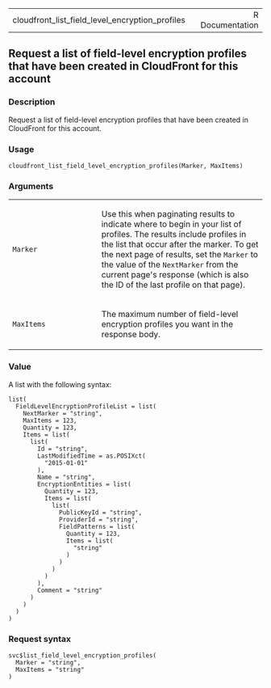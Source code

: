 <table style="width: 100%;">
<tbody>
<tr class="odd">
<td>cloudfront_list_field_level_encryption_profiles</td>
<td style="text-align: right;">R Documentation</td>
</tr>
</tbody>
</table>

## Request a list of field-level encryption profiles that have been created in CloudFront for this account

### Description

Request a list of field-level encryption profiles that have been created
in CloudFront for this account.

### Usage

    cloudfront_list_field_level_encryption_profiles(Marker, MaxItems)

### Arguments

<table>
<colgroup>
<col style="width: 35%" />
<col style="width: 65%" />
</colgroup>
<tbody>
<tr class="odd">
<td><code
id="cloudfront_list_field_level_encryption_profiles_:_Marker">Marker</code></td>
<td><p>Use this when paginating results to indicate where to begin in
your list of profiles. The results include profiles in the list that
occur after the marker. To get the next page of results, set the
<code>Marker</code> to the value of the <code>NextMarker</code> from the
current page's response (which is also the ID of the last profile on
that page).</p></td>
</tr>
<tr class="even">
<td><code
id="cloudfront_list_field_level_encryption_profiles_:_MaxItems">MaxItems</code></td>
<td><p>The maximum number of field-level encryption profiles you want in
the response body.</p></td>
</tr>
</tbody>
</table>

### Value

A list with the following syntax:

    list(
      FieldLevelEncryptionProfileList = list(
        NextMarker = "string",
        MaxItems = 123,
        Quantity = 123,
        Items = list(
          list(
            Id = "string",
            LastModifiedTime = as.POSIXct(
              "2015-01-01"
            ),
            Name = "string",
            EncryptionEntities = list(
              Quantity = 123,
              Items = list(
                list(
                  PublicKeyId = "string",
                  ProviderId = "string",
                  FieldPatterns = list(
                    Quantity = 123,
                    Items = list(
                      "string"
                    )
                  )
                )
              )
            ),
            Comment = "string"
          )
        )
      )
    )

### Request syntax

    svc$list_field_level_encryption_profiles(
      Marker = "string",
      MaxItems = "string"
    )

